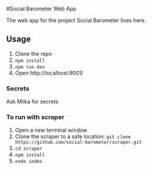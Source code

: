 #Social Barometer Web App

The web app for the project Social Barometer lives here.

## Usage

1) Clone the repo
2) `npm install`
3) `npm run dev`
4) Open http://localhost:9001/

### Secrets
Ask Miika for secrets

### To run with scraper
1) Open a new terminal window
2) Clone the scraper to a safe location:
`git clone https://github.com/social-barometer/scraper.git`
3) `cd scraper`
4) `npm install`
5) `node index`